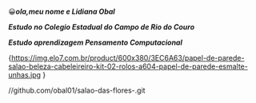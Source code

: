 😀***ola,meu nome e Lidiana Obal***

***Estudo no Colegio Estadual do Campo de Rio do Couro***

***Estudo aprendizagem Pensamento Computacional***

{https://img.elo7.com.br/product/600x380/3EC6A63/papel-de-parede-salao-beleza-cabeleireiro-kit-02-rolos-a604-papel-de-parede-esmalte-unhas.jpg }
 
 //github.com/obal01/salao-das-flores-.git
